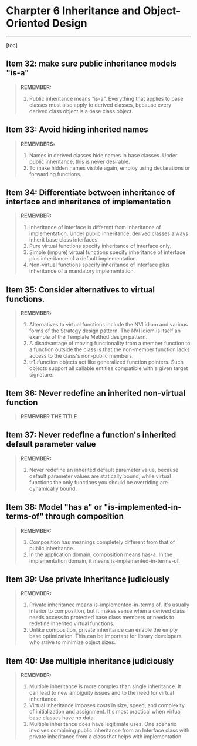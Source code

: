 # Charpter 6 Inheritance and Object-Oriented Design

---

[toc]

## Item 32: make sure public inheritance models "is-a"

> **REMEMBER:**
>
> 1. Public inheritance means "is-a". Everything that applies to base classes must also apply to derived classes, because every derived class object is a base class  object.



## Item 33: Avoid hiding inherited names

> **REMEMBERS:**
>
> 1. Names in derived classes hide names in base classes. Under public inheritance, this is never desirable.
> 2. To make hidden names visible again, employ using declarations or forwarding functions.



## Item 34: Differentiate between inheritance of interface and inheritance of implementation

> **REMEMBER:**
>
> 1. Inheritance of interface is different from inheritance of implementation. Under public inheritance, derived classes always inherit base class interfaces.
> 2. Pure virtual functions specify inheritance of interface only. 
> 3. Simple (impure) virtual functions specify inheritance of interface plus inheritance of a default implementation. 
> 4.  Non-virtual functions specify inheritance of interface plus inheritance of a mandatory implementation.



## Item 35: Consider alternatives to virtual functions.

> **REMEMBER:**
>
> 1. Alternatives to virtual functions include the NVI idiom and various forms of the Strategy design pattern. The NVI idiom is itself an example of the Template Method design pattern. 
> 2. A disadvantage of moving functionality from a member function to a function outside the class is that the non-member function lacks access to the class's non-public members. 
> 3. tr1::function objects act like generalized function pointers. Such objects support all callable entities compatible with a given target signature.



## Item 36: Never redefine an inherited non-virtual function

> **REMEMBER THE TITLE**



## Item 37: Never redefine a function's inherited default parameter value

> **REMEMBER:**
>
> 1. Never redefine an inherited default parameter value, because default parameter values are statically bound, while virtual functions  the only functions you should be overriding  are dynamically bound. 



## Item 38: Model "has a" or "is-implemented-in-terms-of" through composition

> **REMEMBER:**
>
> 1. Composition has meanings completely different from that of public inheritance. 
> 2. In the application domain, composition means has-a. In the implementation domain, it means is-implemented-in-terms-of.



## Item 39: Use private inheritance judiciously

> **REMEMBER:**
>
> 1. Private inheritance means is-implemented-in-terms of. It's usually inferior to composition, but it makes sense when a derived class needs access to protected base class members or needs to redefine inherited virtual functions. 
> 2. Unlike composition, private inheritance can enable the empty base optimization. This can be important for library developers who strive to minimize object sizes.



## Item 40: Use multiple inheritance judiciously

> **REMEMBER:**
>
> 1. Multiple inheritance is more complex than single inheritance. It can lead to new ambiguity issues and to the need for virtual inheritance. 
> 2. Virtual inheritance imposes costs in size, speed, and complexity of initialization and assignment. It's most practical when virtual base classes have no data. 
> 3. Multiple inheritance does have legitimate uses. One scenario involves combining public inheritance from an Interface class with private inheritance from a class that helps with implementation.